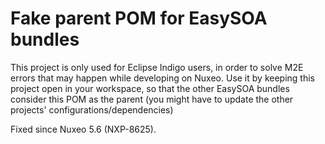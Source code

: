 # Fake parent POM for EasySOA bundles

This project is only used for Eclipse Indigo users, in order to solve M2E errors that may happen while developing on Nuxeo.
Use it by keeping this project open in your workspace, so that the other EasySOA bundles consider this POM as the parent (you might have to update the other projects' configurations/dependencies)

Fixed since Nuxeo 5.6 (NXP-8625).